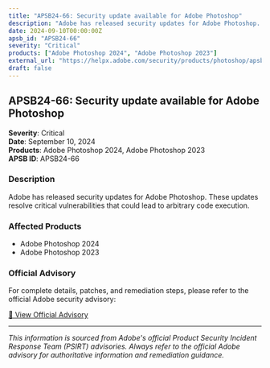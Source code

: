 ```yaml
---
title: "APSB24-66: Security update available for Adobe Photoshop"
description: "Adobe has released security updates for Adobe Photoshop. These updates resolve critical vulnerabilities that could lead to arbitrary code execution."
date: 2024-09-10T00:00:00Z
apsb_id: "APSB24-66"
severity: "Critical"
products: ["Adobe Photoshop 2024", "Adobe Photoshop 2023"]
external_url: "https://helpx.adobe.com/security/products/photoshop/apsb24-66.html"
draft: false
---
```


## APSB24-66: Security update available for Adobe Photoshop

**Severity**: Critical  
**Date**: September 10, 2024  
**Products**: Adobe Photoshop 2024, Adobe Photoshop 2023  
**APSB ID**: APSB24-66

### Description

Adobe has released security updates for Adobe Photoshop. These updates resolve critical vulnerabilities that could lead to arbitrary code execution.

### Affected Products

- Adobe Photoshop 2024
- Adobe Photoshop 2023


### Official Advisory

For complete details, patches, and remediation steps, please refer to the official Adobe security advisory:

[🔗 View Official Advisory](https://helpx.adobe.com/security/products/photoshop/apsb24-66.html)

---

*This information is sourced from Adobe's official Product Security Incident Response Team (PSIRT) advisories. Always refer to the official Adobe advisory for authoritative information and remediation guidance.*
